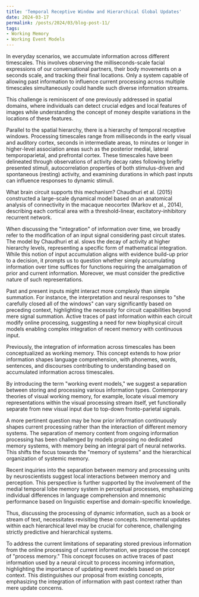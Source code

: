 ```yaml
---
title: 'Temporal Receptive Window and Hierarchical Global Updates'
date: 2024-03-17
permalink: /posts/2024/03/blog-post-11/
tags:
- Working Memory
- Working Event Models
---
```


In everyday scenarios, we accumulate information across different timescales. This involves observing the milliseconds-scale facial expressions of our conversational partners, their body movements on a seconds scale, and tracking their final locations. Only a system capable of allowing past information to influence current processing across multiple timescales simultaneously could handle such diverse information streams.

This challenge is reminiscent of one previously addressed in spatial domains, where individuals can detect crucial edges and local features of images while understanding the concept of money despite variations in the locations of these features.

Parallel to the spatial hierarchy, there is a hierarchy of temporal receptive windows. Processing timescales range from milliseconds in the early visual and auditory cortex, seconds in intermediate areas, to minutes or longer in higher-level association areas such as the posterior medial, lateral temporoparietal, and prefrontal cortex. These timescales have been delineated through observations of activity decay rates following briefly presented stimuli, autocorrelation properties of both stimulus-driven and spontaneous (resting) activity, and examining durations in which past inputs can influence responses to dynamic stimuli.

What brain circuit supports this mechanism? Chaudhuri et al. (2015) constructed a large-scale dynamical model based on an anatomical analysis of connectivity in the macaque neocortex (Markov et al., 2014), describing each cortical area with a threshold-linear, excitatory-inhibitory recurrent network.

When discussing the "integration" of information over time, we broadly refer to the modification of an input signal considering past circuit states. The model by Chaudhuri et al. slows the decay of activity at higher hierarchy levels, representing a specific form of mathematical integration. While this notion of input accumulation aligns with evidence build-up prior to a decision, it prompts us to question whether simply accumulating information over time suffices for functions requiring the amalgamation of prior and current information. Moreover, we must consider the predictive nature of such representations.

Past and present inputs might interact more complexly than simple summation. For instance, the interpretation and neural responses to "she carefully closed all of the windows" can vary significantly based on preceding context, highlighting the necessity for circuit capabilities beyond mere signal summation. Active traces of past information within each circuit modify online processing, suggesting a need for new biophysical circuit models enabling complex integration of recent memory with continuous input.

Previously, the integration of information across timescales has been conceptualized as working memory. This concept extends to how prior information shapes language comprehension, with phonemes, words, sentences, and discourses contributing to understanding based on accumulated information across timescales.

By introducing the term "working event models," we suggest a separation between storing and processing various information types. Contemporary theories of visual working memory, for example, locate visual memory representations within the visual processing stream itself, yet functionally separate from new visual input due to top-down fronto-parietal signals.

A more pertinent question may be how prior information continuously shapes current processing rather than the interaction of different memory systems. The separation of memory content from ongoing information processing has been challenged by models proposing no dedicated memory systems, with memory being an integral part of neural networks. This shifts the focus towards the "memory of systems" and the hierarchical organization of systemic memory.

Recent inquiries into the separation between memory and processing units by neuroscientists suggest local interactions between memory and perception. This perspective is further supported by the involvement of the medial temporal lobe memory system in perceptual processes, emphasizing individual differences in language comprehension and mnemonic performance based on linguistic expertise and domain-specific knowledge.

Thus, discussing the processing of dynamic information, such as a book or stream of text, necessitates revisiting these concepts. Incremental updates within each hierarchical level may be crucial for coherence, challenging strictly predictive and hierarchical systems.

To address the current limitations of separating stored previous information from the online processing of current information, we propose the concept of "process memory." This concept focuses on active traces of past information used by a neural circuit to process incoming information, highlighting the importance of updating event models based on prior context. This distinguishes our proposal from existing concepts, emphasizing the integration of information with past context rather than mere update concerns.
